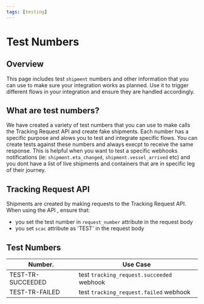 ```yaml
---
tags: [testing]
---
```


# Test Numbers

## Overview
This page includes test `shipment` numbers and other information that you can use to make sure your integration works as planned. Use it to trigger different flows in your integration and ensure they are handled accordingly.

## What are test numbers?

We have created a variety of test numbers that you can use to make calls the  Tracking Request API and create fake shipments. Each number has a specific purpose and alows you to test and integrate specific flows. You can create tests against these numbers and always execpt to receive the same response. 
This is helpful when you want to test a specific webhooks notifications (ie: `shipment.eta_changed`, `shipment.vessel_arrived` etc) and you dont have a list of live shipments and containers that are in specific leg of their journey. 


## Tracking Request API 
Shipments are created by making requests to the Tracking Request API. 
When using the API , ensure that:
- you set the test number in `request_number` attribute in the request body 
- you set `scac` attribute as 'TEST' in the request body 


## Test Numbers

Number.            | Use Case
-------------------|---------
 TEST-TR-SUCCEEDED | test `tracking_request.succeeded` webhook 
 TEST-TR-FAILED    | test `tracking_request.failed` webhook
